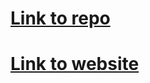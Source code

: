 # [Link to repo](https://github.com/herrkm/intro-to-programming)

# [Link to website](https://herrkm.github.io/intro-to-programming/courseoutline.html)

